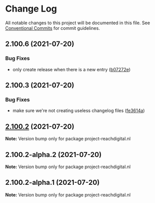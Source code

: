 # Change Log

All notable changes to this project will be documented in this file.
See [Conventional Commits](https://conventionalcommits.org) for commit guidelines.

## 2.100.6 (2021-07-20)


### Bug Fixes

* only create release when there is a new entry ([b07272e](https://github.com/ho-nl/m2-pwa/commit/b07272e4e74ee0bec3677e35ce3ee7e02231971a))





## 2.100.3 (2021-07-20)


### Bug Fixes

* make sure we're not creating useless changelog files ([fe3614a](https://github.com/ho-nl/m2-pwa/commit/fe3614a8480c7f1c68d673da2bb84805112a6643))





## [2.100.2](https://github.com/ho-nl/m2-pwa/compare/project-reachdigital.nl@2.100.2-alpha.2...project-reachdigital.nl@2.100.2) (2021-07-20)

**Note:** Version bump only for package project-reachdigital.nl





## 2.100.2-alpha.2 (2021-07-20)

**Note:** Version bump only for package project-reachdigital.nl





## 2.100.2-alpha.1 (2021-07-20)

**Note:** Version bump only for package project-reachdigital.nl
